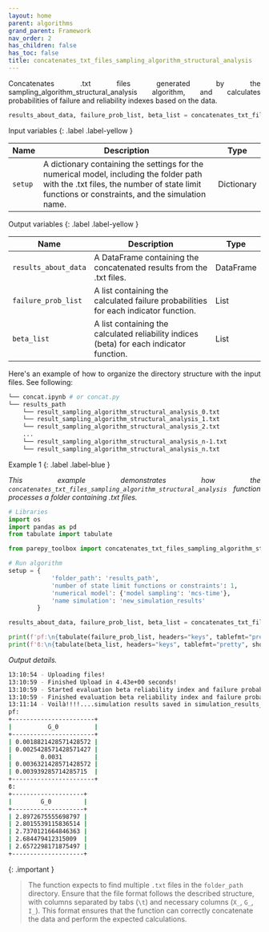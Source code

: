 ```yaml
---
layout: home
parent: algorithms
grand_parent: Framework
nav_order: 2
has_children: false
has_toc: false
title: concatenates_txt_files_sampling_algorithm_structural_analysis
---
```


<!--Don't delete ths script-->
<script src = "https://polyfill.io/v3/polyfill.min.js?features=es6"></script>
<script id = "MathJax-script" async src="https://cdn.jsdelivr.net/npm/mathjax@3/es5/tex-mml-chtml.js"></script>
<!--Don't delete ths script-->

<p align="justify">
    Concatenates .txt files generated by the sampling_algorithm_structural_analysis algorithm, and calculates probabilities of failure and reliability indexes based on the data.
</p>

```python
results_about_data, failure_prob_list, beta_list = concatenates_txt_files_sampling_algorithm_structural_analysis(setup)
```

Input variables
{: .label .label-yellow }

<table style="width:100%">
    <thead>
      <tr>
        <th>Name</th>
        <th>Description</th>
        <th>Type</th>
      </tr>
    </thead>
    <tr>
        <td><code>setup</code></td>
        <td>A dictionary containing the settings for the numerical model, including the folder path with the .txt files, the number of state limit functions or constraints, and the simulation name.</td>
        <td>Dictionary</td>
    </tr>
</table>

Output variables
{: .label .label-yellow }

<table style="width:100%">
   <thead>
     <tr>
       <th>Name</th>
       <th>Description</th>
       <th>Type</th>
     </tr>
   </thead>
   <tr>
       <td><code>results_about_data</code></td>
       <td>A DataFrame containing the concatenated results from the .txt files.</td>
       <td>DataFrame</td>
   </tr>
   <tr>
       <td><code>failure_prob_list</code></td>
       <td>A list containing the calculated failure probabilities for each indicator function.</td>
       <td>List</td>
   </tr>
   <tr>
       <td><code>beta_list</code></td>
       <td>A list containing the calculated reliability indices (beta) for each indicator function.</td>
       <td>List</td>
   </tr>
</table>

<p align="justify">
    Here's an example of how to organize the directory structure with the input files. See following:
</p>

```bash
└── concat.ipynb # or concat.py
└── results_path
    └── result_sampling_algorithm_structural_analysis_0.txt
    └── result_sampling_algorithm_structural_analysis_1.txt
    └── result_sampling_algorithm_structural_analysis_2.txt
    ...
    └── result_sampling_algorithm_structural_analysis_n-1.txt
    └── result_sampling_algorithm_structural_analysis_n.txt
```

Example 1
{: .label .label-blue }

<p align="justify">
    <i>This example demonstrates how the <code>concatenates_txt_files_sampling_algorithm_structural_analysis</code> function processes a folder containing .txt files.</i>
</p>

```python
# Libraries
import os
import pandas as pd
from tabulate import tabulate

from parepy_toolbox import concatenates_txt_files_sampling_algorithm_structural_analysis

# Run algorithm
setup = {
            'folder_path': 'results_path', 
            'number of state limit functions or constraints': 1,
            'numerical model': {'model sampling': 'mcs-time'},
            'name simulation': 'new_simulation_results'  
        }

results_about_data, failure_prob_list, beta_list = concatenates_txt_files_sampling_algorithm_structural_analysis(setup)

print(f'pf:\n{tabulate(failure_prob_list, headers="keys", tablefmt="pretty", showindex=False)}')
print(f'ϐ:\n{tabulate(beta_list, headers="keys", tablefmt="pretty", showindex=False)}')
```

<p align = "justify">
    <i>Output details.</i>
</p>

```bash
13:10:54 - Uploading files!
13:10:59 - Finished Upload in 4.43e+00 seconds!
13:10:59 - Started evaluation beta reliability index and failure probability...
13:10:59 - Finished evaluation beta reliability index and failure probability in 1.99e-02 seconds!
13:11:14 - Voilà!!!!....simulation results saved in simulation_results_MCS-TIME_20240910-131059.txt
pf:
+-----------------------+
|          G_0          |
+-----------------------+
| 0.0018821428571428572 |
| 0.0025428571428571427 |
|        0.0031         |
| 0.0036321428571428572 |
| 0.003939285714285715  |
+-----------------------+
ϐ:
+--------------------+
|        G_0         |
+--------------------+
| 2.8972675555698797 |
| 2.8015539115836514 |
| 2.7370121664846363 |
| 2.684479412315009  |
| 2.6572298171875497 |
+--------------------+
```

{: .important }
>The function expects to find multiple `.txt` files in the `folder_path` directory. Ensure that the file format follows the described structure, with columns separated by tabs (`\t`) and necessary columns (`X_`, `G_`, `I_`). This format ensures that the function can correctly concatenate the data and perform the expected calculations.
